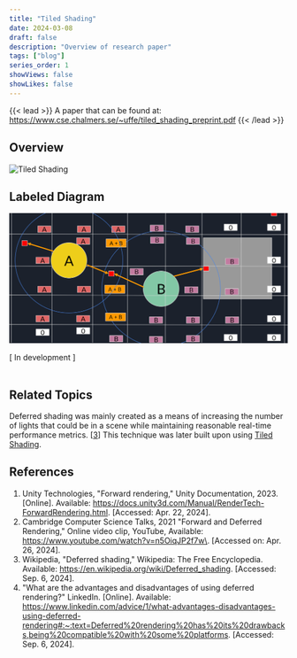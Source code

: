 ```yaml
---
title: "Tiled Shading"
date: 2024-03-08
draft: false
description: "Overview of research paper"
tags: ["blog"]
series_order: 1
showViews: false
showLikes: false
---
```


{{< lead >}}
A paper that can be found at: https://www.cse.chalmers.se/~uffe/tiled_shading_preprint.pdf
{{< /lead >}}

## Overview

![Tiled Shading](Featured.png)

## Labeled Diagram

![Tiled Shading labeled](TSLabeled.png)

[ In development ] <br><br>

## Related Topics
Deferred shading was mainly created as a means of increasing the number of lights that could be in a scene while maintaining reasonable real-time performance metrics. [<a href="#ref3">3</a>\]
This technique was later built upon using [Tiled Shading](../tiledshading).

## References
1. <a id="ref1"> Unity Technologies, "Forward rendering," Unity Documentation, 2023. [Online]. Available: https://docs.unity3d.com/Manual/RenderTech-ForwardRendering.html. [Accessed: Apr. 22, 2024].</a>
2. <a id="ref2"> Cambridge Computer Science Talks, 2021 "Forward and Deferred Rendering," Online video clip, YouTube, Available: <https://www.youtube.com/watch?v=n5OiqJP2f7w\>. [Accessed on: Apr. 26, 2024].</a>
3. <a id="ref3"> Wikipedia, "Deferred shading," Wikipedia: The Free Encyclopedia. Available: https://en.wikipedia.org/wiki/Deferred_shading. [Accessed: Sep. 6, 2024].</a>
4. "What are the advantages and disadvantages of using deferred rendering?" LinkedIn. [Online]. Available: https://www.linkedin.com/advice/1/what-advantages-disadvantages-using-deferred-rendering#:~:text=Deferred%20rendering%20has%20its%20drawbacks,being%20compatible%20with%20some%20platforms. [Accessed: Sep. 6, 2024].</a>


